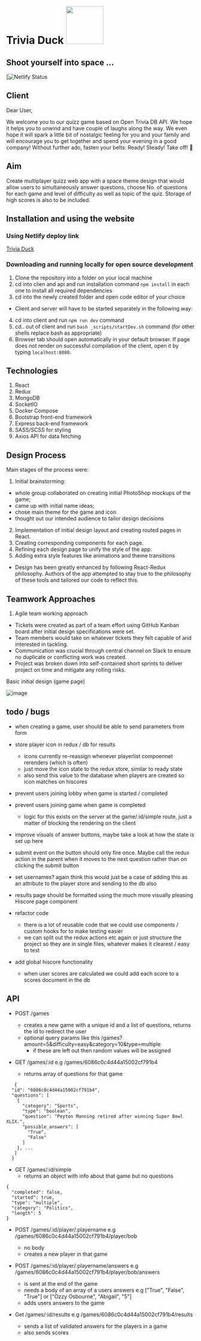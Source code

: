# Trivia Duck <img src="https://i.imgur.com/kKh40uK.png" width="100" height="100"> 
## Shoot yourself into space ...

[![Netlify Status](url)


## Client

Dear User,

We welcome you to our quizz game based on Open Trivia DB API. We hope it helps you to unwind and have couple of laughs along the way. We even hope it will spark a little bit of nostalgic feeling for you and your family and will encourage you to get together and spend your evening in a good company! Without further ado, fasten your belts: Ready! Steady! Take off! :rocket:

## Aim 
Create multiplayer quizz web app with a space theme design that would allow users to simultaneously answer questions, choose No. of questions for each game and level of difficulty as well as topic of the quiz. Storage of high scores is also to be included. 

## Installation and using the website

### Using Netlify deploy link
[Trivia Duck](https://trivia-quack.netlify.app/)

### Downloading and running locally for open source development
1. Clone the repository into a folder on your local machine
2. cd into clien and api and run installation command `npm install` in each one to install all required dependencies
3. cd into the newly created folder and open code editor of your choice
- Client and server will have to be started separately in the following way:
4. cd into client and run `npm run dev` command
5. cd.. out of client and run `bash _scripts/startDev.sh` command (for other shells replace bash as appropriate)
6. Browser tab should open automatically in your default browser. If page does not render on successful compilation of the client, open it by typing `localhost:8080`.

## Technologies

1. React
2. Redux
3. MongoDB
4. SocketIO
5. Docker Compose
6. Bootstrap front-end framework
7. Express back-end framework
8. SASS/SCSS for styling
9. Axios API for data fetching

## Design Process

Main stages of the process were:
1. Initial brainstorming:
- whole group collaborated on creating initial PhotoShop mockups of the game;
- came up with initial name ideas;
- chose main theme for the game and icon
- thought out our intended audience to tailor design decisions
2. Implementation of initial design layout and creating routed pages in React.
3. Creating corresponding components for each page.
4. Refining each design page to unify the style of the app. 
5. Adding extra style features like animations and theme transitions

- Design has been greatly enhanced by following React-Redux philosophy. Authors of the app attempted to stay true to the philosophy of these tools and tailored our code to reflect this.

## Teamwork Approaches

1. Agile team working approach 
- Tickets were created as part of a team effort using GitHub Kanban board after initial design specifications were set. 
- Team members would take on whatever tickets they felt capable of and interested in tackling.
- Communication was crucial through central channel on Slack to ensure no duplicate or conflicting work was created. 
- Project was broken down into self-contained short sprints to deliver project on time and mitigate any rolling risks. 

Basic initial design (game page)

![image](https://i.imgur.com/PHJcEi8.png)

## todo / bugs

- when creating a game, user should be able to send parameters from form

- store player icon in redux / db for results
	- icons currently re-reassign whenever playerlist compoennet rerenders (which is often)
	- just move the icon state to the redux store, similar to ready state
	- also send this value to the database when players are created so icon matches on hiscores

- prevent users joining lobby when game is started / completed
- prevent users joining game when game is completed
	- logic for this exists on the server at the game/:id/simple route, just a matter of blocking the rendering on the client

- improve visuals of answer buttons, maybe take a look at how the state is set up here 
- submit event on the button should only fire once. Maybe call the redux action in the parent when it moves to the next question rather than on clicking the submit button

- set usernames? again think this would just be a case of adding this as an attribute to the player store and sending to the db also 

- results page should be formatted using the much more visually pleasing Hiscore page component

- refactor code 
	- there is a lot of reusable code that we could use components / custom hooks for to make testing easier
	- we can split out the redux actions etc again or just structure the project so they are in single files, whatever makes it clearest / easy to test  

- add global hiscore functionality
	- when user scores are calculated we could add each score to a scores document in the db

## API 
- POST /games
  - creates a new game with a unique id and a list of questions, returns the id to redirect the user
  - optional query params like this /games?amount=5&difficulty=easy&category=10&type=multiple
    - if these are left out then random values will be assigned  
 
 - GET /games/:id e.g /games/6086c0c4d44a15002cf791b4
   - returns array of questions for that game
   
```
   {
  "id": "6086c0c4d44a15002cf791b4",
  "questions": [
    {
      "category": "Sports",
      "type": "boolean",
      "question": "Peyton Manning retired after winning Super Bowl XLIX.",
      "possible_answers": [
        "True",
        "False"
      ]
    }, ... 
   ]
  }
```
 - GET /games/:id/simple 
   - returns an object with info about that game but no questions

```
{
  "completed": false,
  "started": true,
  "type": "multiple",
  "category": "Politics",
  "length": 5
}
```

- POST /games/:id/player/:playername e.g /games/6086c0c4d44a15002cf791b4/player/bob
  - no body
  - creates a new player in that game  


- POST /games/:id/player/:playername/answers e.g /games/6086c0c4d44a15002cf791b4/player/bob/answers
  - is sent at the end of the game
  - needs a body of an array of a users answers e.g ["True", "False", "True"] or ["Ozzy Osbourne", "Abigail", "5"]
  - adds users answers to the game

- Get /games/:id/results e.g /games/6086c0c4d44a15002cf791b4/results
  - sends a list of validated answers for the players in a game
  - also sends scores
